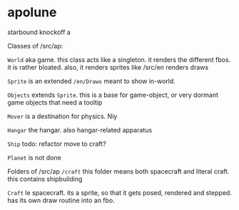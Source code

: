 # apolune
starbound knockoff
a

Classes of /src/ap:

`World` aka game. this class acts like a singleton. it renders the different fbos. it is rather bloated. also, it renders sprites like /src/en renders draws

`Sprite` is an extended `/en/Draws` meant to show in-world.

`Objects` extends `Sprite`. this is a base for game-object, or very dormant game objects that need a tooltip

`Mover` is a destination for physics. Niy

`Hangar` the hangar. also hangar-related apparatus

`Ship` todo: refactor move to craft?

`Planet` is not done

Folders of /src/ap
`/craft` this folder means both spacecraft and literal craft. this contains shipbuilding

`Craft` le spacecraft. its a sprite, so that it gets posed, rendered and stepped. has its own draw routine into an fbo.